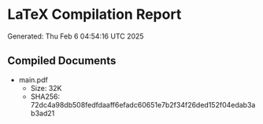 # LaTeX Compilation Report
Generated: Thu Feb  6 04:54:16 UTC 2025
## Compiled Documents
- main.pdf
  - Size: 32K
  - SHA256: 72dc4a98db508fedfdaaff6efadc60651e7b2f34f26ded152f04edab3ab3ad21

